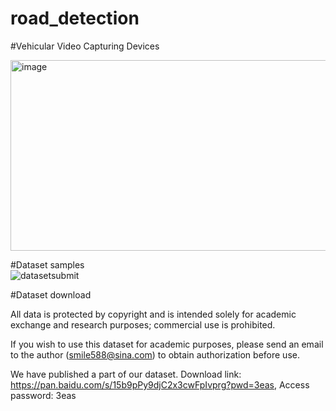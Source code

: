 # road_detection


#Vehicular Video Capturing Devices  

<img width="554" height="305" alt="image" src="https://github.com/user-attachments/assets/4c056210-c4f7-432b-bb12-ed2a54bce9cd" />  

#Dataset samples  
![datasetsubmit](https://github.com/user-attachments/assets/3a0e6cbc-09ad-40c5-aa43-e4fe8491dff5)



#Dataset  download

All data is protected by copyright and is intended solely for academic exchange and research purposes; commercial use is prohibited.   

If you wish to use this dataset for academic purposes, please send an email to the author (smile588@sina.com) to obtain authorization before use.  


We have published a part of our dataset. Download link: https://pan.baidu.com/s/15b9pPy9djC2x3cwFpIvprg?pwd=3eas, Access password: 3eas 

